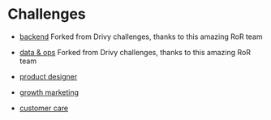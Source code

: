 # Challenges

- [backend](https://github.com/hibruno/jobs/tree/master/backend)
Forked from Drivy challenges, thanks to this amazing RoR team

- [data & ops](https://github.com/hibruno/jobs/tree/master/data-ops)
Forked from Drivy challenges, thanks to this amazing RoR team

- [product designer](https://github.com/hibruno/jobs/tree/master/product-designer)

- [growth marketing](https://github.com/hibruno/jobs/tree/master/growth-marketing)

- [customer care](https://github.com/hibruno/jobs/tree/master/customer-care)
